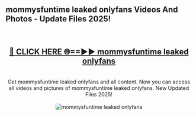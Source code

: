 <h2>mommysfuntime leaked onlyfans Videos And Photos - Update Files 2025!</h2>
<br>
<div align="center">
<h2><a href="https://linkcuts.com/hfmhzwbr" rel="nofollow">🔴 CLICK HERE 🌐==►► mommysfuntime leaked onlyfans</a></h2>
<br>
Get mommysfuntime leaked onlyfans and all content. Now you can access all videos and pictures of mommysfuntime leaked onlyfans. New Updated Files 2025!
<br>
<br>
<a href="https://linkcuts.com/hfmhzwbr" rel="nofollow" data-target="animated-image.originalLink"><img src="https://i.ibb.co.com/WyWwxjT/player-gif2.gif" alt="mommysfuntime leaked onlyfans" style="max-width: 100%; display: inline-block;" data-target="animated-image.originalImage"></a>
</div>
<br>